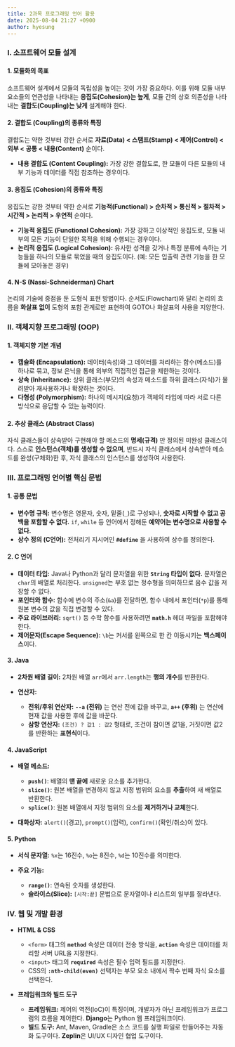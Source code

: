 ```yaml
---
title: 2과목 프로그래밍 언어 활용
date: 2025-08-04 21:27 +0900
author: hyesung
---
```

### **Ⅰ. 소프트웨어 모듈 설계**

#### **1. 모듈화의 목표**

소프트웨어 설계에서 모듈의 독립성을 높이는 것이 가장 중요하다. 이를 위해 모듈 내부 요소들의 연관성을 나타내는 **응집도(Cohesion)는 높게**, 모듈 간의 상호 의존성을 나타내는 **결합도(Coupling)는 낮게** 설계해야 한다.

#### **2. 결합도 (Coupling)의 종류와 특징**

결합도는 약한 것부터 강한 순서로 **자료(Data) < 스탬프(Stamp) < 제어(Control) < 외부 < 공통 < 내용(Content)** 순이다.

- **내용 결합도 (Content Coupling):** 가장 강한 결합도로, 한 모듈이 다른 모듈의 내부 기능과 데이터를 직접 참조하는 경우이다.

#### **3. 응집도 (Cohesion)의 종류와 특징**

응집도는 강한 것부터 약한 순서로 **기능적(Functional) > 순차적 > 통신적 > 절차적 > 시간적 > 논리적 > 우연적** 순이다.

- **기능적 응집도 (Functional Cohesion):** 가장 강하고 이상적인 응집도로, 모듈 내부의 모든 기능이 단일한 목적을 위해 수행되는 경우이다.
- **논리적 응집도 (Logical Cohesion):** 유사한 성격을 갖거나 특정 분류에 속하는 기능들을 하나의 모듈로 묶었을 때의 응집도이다. (예: 모든 입출력 관련 기능을 한 모듈에 모아놓은 경우)
    

#### **4. N-S (Nassi-Schneiderman) Chart**

논리의 기술에 중점을 둔 도형식 표현 방법이다. 순서도(Flowchart)와 달리 논리의 흐름을 **화살표 없이** 도형의 포함 관계로만 표현하여 GOTO나 화살표의 사용을 지양한다.

### **Ⅱ. 객체지향 프로그래밍 (OOP)**

#### **1. 객체지향 기본 개념**

- **캡슐화 (Encapsulation):** 데이터(속성)와 그 데이터를 처리하는 함수(메소드)를 하나로 묶고, 정보 은닉을 통해 외부의 직접적인 접근을 제한하는 것이다.
- **상속 (Inheritance):** 상위 클래스(부모)의 속성과 메소드를 하위 클래스(자식)가 물려받아 재사용하거나 확장하는 것이다.
- **다형성 (Polymorphism):** 하나의 메시지(요청)가 객체의 타입에 따라 서로 다른 방식으로 응답할 수 있는 능력이다.

#### **2. 추상 클래스 (Abstract Class)**

자식 클래스들이 상속받아 구현해야 할 메소드의 **명세(규격)** 만 정의된 미완성 클래스이다. 스스로 **인스턴스(객체)를 생성할 수 없으며**, 반드시 자식 클래스에서 상속받아 메소드를 완성(구체화)한 후, 자식 클래스의 인스턴스를 생성하여 사용한다.

### **Ⅲ. 프로그래밍 언어별 핵심 문법**

#### **1. 공통 문법**

- **변수명 규칙:** 변수명은 영문자, 숫자, 밑줄(`_`)로 구성되나, **숫자로 시작할 수 없고 공백을 포함할 수 없다.** `if`, `while` 등 언어에서 정해둔 **예약어는 변수명으로 사용할 수 없다.**
- **상수 정의 (C언어):** 전처리기 지시어인 **`#define`** 을 사용하여 상수를 정의한다.

#### **2. C 언어**

- **데이터 타입:** Java나 Python과 달리 문자열을 위한 **`String` 타입이 없다.** 문자열은 `char`의 배열로 처리한다. `unsigned`는 부호 없는 정수형을 의미하므로 음수 값을 저장할 수 없다.
- **포인터와 함수:** 함수에 변수의 주소(`&a`)를 전달하면, 함수 내에서 포인터(`*p`)를 통해 원본 변수의 값을 직접 변경할 수 있다.
- **주요 라이브러리:** `sqrt()` 등 수학 함수를 사용하려면 **`math.h`** 헤더 파일을 포함해야 한다.
- **제어문자(Escape Sequence):** `\b`는 커서를 왼쪽으로 한 칸 이동시키는 **백스페이스**이다.

#### **3. Java**

- **2차원 배열 길이:** 2차원 배열 `arr`에서 `arr.length`는 **행의 개수**를 반환한다.
    
- **연산자:**
    
    - **전위/후위 연산자:** **`--a` (전위)** 는 연산 전에 값을 바꾸고, **`a++` (후위)** 는 연산에 현재 값을 사용한 후에 값을 바꾼다.
    - **삼항 연산자:** `(조건) ? 값1 : 값2` 형태로, 조건이 참이면 값1을, 거짓이면 값2를 반환하는 **표현식**이다.

#### **4. JavaScript**

- **배열 메소드:**
    
    - **`push()`**: 배열의 **맨 끝에** 새로운 요소를 추가한다.
    - **`slice()`**: 원본 배열을 변경하지 않고 지정 범위의 요소를 **추출**하여 새 배열로 반환한다.
    - **`splice()`**: 원본 배열에서 지정 범위의 요소를 **제거하거나 교체**한다.
- **대화상자:** `alert()`(경고), `prompt()`(입력), `confirm()`(확인/취소)이 있다.

#### **5. Python**

- **서식 문자열:** `%x`는 16진수, `%o`는 8진수, `%d`는 10진수를 의미한다.
    
- **주요 기능:**
    - **`range()`**: 연속된 숫자를 생성한다.
    - **슬라이스(Slice):** `[시작:끝]` 문법으로 문자열이나 리스트의 일부를 잘라낸다.

### **Ⅳ. 웹 및 개발 환경**

- **HTML & CSS**
    
    - `<form>` 태그의 **`method`** 속성은 데이터 전송 방식을, **`action`** 속성은 데이터를 처리할 서버 URL을 지정한다.
    - `<input>` 태그의 **`required`** 속성은 필수 입력 필드를 지정한다.
    - CSS의 **`:nth-child(even)`** 선택자는 부모 요소 내에서 짝수 번째 자식 요소를 선택한다.
        
- **프레임워크와 빌드 도구**
    
    - **프레임워크:** 제어의 역전(IoC)이 특징이며, 개발자가 아닌 프레임워크가 프로그램의 흐름을 제어한다. **Django**는 Python 웹 프레임워크이다.
    - **빌드 도구:** Ant, Maven, Gradle은 소스 코드를 실행 파일로 만들어주는 자동화 도구이다. **Zeplin**은 UI/UX 디자인 협업 도구이다.